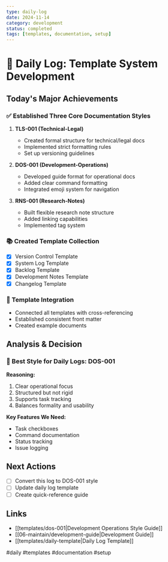 ```yaml
---
type: daily-log
date: 2024-11-14
category: development
status: completed
tags: [templates, documentation, setup]
---
```


# 🎯 Daily Log: Template System Development

## Today's Major Achievements

### ✅ Established Three Core Documentation Styles
1. **TLS-001 (Technical-Legal)**
   - Created formal structure for technical/legal docs
   - Implemented strict formatting rules
   - Set up versioning guidelines

2. **DOS-001 (Development-Operations)**
   - Developed guide format for operational docs
   - Added clear command formatting
   - Integrated emoji system for navigation

3. **RNS-001 (Research-Notes)**
   - Built flexible research note structure
   - Added linking capabilities
   - Implemented tag system

### 📚 Created Template Collection
- [x] Version Control Template
- [x] System Log Template
- [x] Backlog Template
- [x] Development Notes Template
- [x] Changelog Template

### 🔄 Template Integration
- Connected all templates with cross-referencing
- Established consistent front matter
- Created example documents

## Analysis & Decision

### 🎯 Best Style for Daily Logs: DOS-001
**Reasoning:**
1. Clear operational focus
2. Structured but not rigid
3. Supports task tracking
4. Balances formality and usability

**Key Features We Need:**
- Task checkboxes
- Command documentation
- Status tracking
- Issue logging

## Next Actions
- [ ] Convert this log to DOS-001 style
- [ ] Update daily log template
- [ ] Create quick-reference guide

## Links
- [[templates/dos-001|Development Operations Style Guide]]
- [[06-maintain/development-guide|Development Guide]]
- [[templates/daily-template|Daily Log Template]]

#daily #templates #documentation #setup